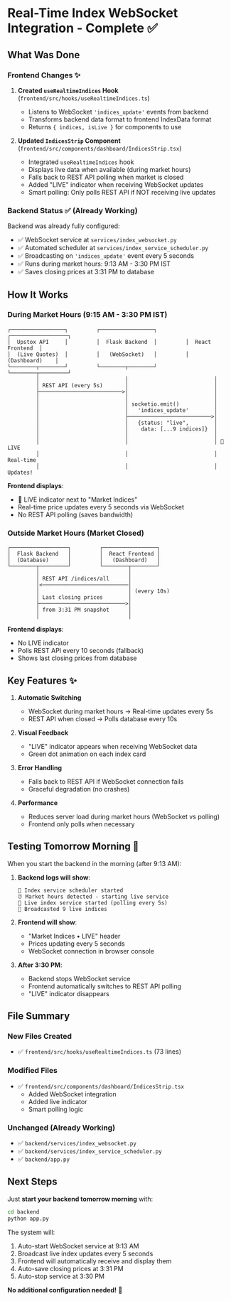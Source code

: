 # Real-Time Index WebSocket Integration - Complete ✅

## What Was Done

### Frontend Changes ✨

1. **Created `useRealtimeIndices` Hook** (`frontend/src/hooks/useRealtimeIndices.ts`)

   - Listens to WebSocket `'indices_update'` events from backend
   - Transforms backend data format to frontend IndexData format
   - Returns `{ indices, isLive }` for components to use

2. **Updated `IndicesStrip` Component** (`frontend/src/components/dashboard/IndicesStrip.tsx`)
   - Integrated `useRealtimeIndices` hook
   - Displays live data when available (during market hours)
   - Falls back to REST API polling when market is closed
   - Added "LIVE" indicator when receiving WebSocket updates
   - Smart polling: Only polls REST API if NOT receiving live updates

### Backend Status ✅ (Already Working)

Backend was already fully configured:

- ✅ WebSocket service at `services/index_websocket.py`
- ✅ Automated scheduler at `services/index_service_scheduler.py`
- ✅ Broadcasting on `'indices_update'` event every 5 seconds
- ✅ Runs during market hours: 9:13 AM - 3:30 PM IST
- ✅ Saves closing prices at 3:31 PM to database

## How It Works

### During Market Hours (9:15 AM - 3:30 PM IST)

```
┌─────────────────┐         ┌─────────────────┐         ┌──────────────────┐
│  Upstox API     │         │  Flask Backend  │         │  React Frontend  │
│  (Live Quotes)  │         │   (WebSocket)   │         │   (Dashboard)    │
└────────┬────────┘         └────────┬────────┘         └────────┬─────────┘
         │                           │                           │
         │ REST API (every 5s)       │                           │
         ├──────────────────────────>│                           │
         │                           │                           │
         │                           │ socketio.emit()           │
         │                           │   'indices_update'        │
         │                           ├──────────────────────────>│
         │                           │   {status: "live",        │
         │                           │    data: [...9 indices]}  │
         │                           │                           │
         │                           │                           │ 🔴 LIVE
         │                           │                           │ Real-time
         │                           │                           │ Updates!
```

**Frontend displays**:

- 🔴 LIVE indicator next to "Market Indices"
- Real-time price updates every 5 seconds via WebSocket
- No REST API polling (saves bandwidth)

### Outside Market Hours (Market Closed)

```
┌──────────────────┐         ┌─────────────────┐
│  Flask Backend   │         │  React Frontend │
│  (Database)      │         │   (Dashboard)   │
└────────┬─────────┘         └────────┬────────┘
         │                            │
         │ REST API /indices/all      │
         │<───────────────────────────│
         │                            │ (every 10s)
         │ Last closing prices        │
         ├───────────────────────────>│
         │ from 3:31 PM snapshot      │
         │                            │
```

**Frontend displays**:

- No LIVE indicator
- Polls REST API every 10 seconds (fallback)
- Shows last closing prices from database

## Key Features ✨

1. **Automatic Switching**

   - WebSocket during market hours → Real-time updates every 5s
   - REST API when closed → Polls database every 10s

2. **Visual Feedback**

   - "LIVE" indicator appears when receiving WebSocket data
   - Green dot animation on each index card

3. **Error Handling**

   - Falls back to REST API if WebSocket connection fails
   - Graceful degradation (no crashes)

4. **Performance**
   - Reduces server load during market hours (WebSocket vs polling)
   - Frontend only polls when necessary

## Testing Tomorrow Morning 🌅

When you start the backend in the morning (after 9:13 AM):

1. **Backend logs will show**:

   ```
   📅 Index service scheduler started
   ⏰ Market hours detected - starting live service
   🚀 Live index service started (polling every 5s)
   📡 Broadcasted 9 live indices
   ```

2. **Frontend will show**:

   - "Market Indices • LIVE" header
   - Prices updating every 5 seconds
   - WebSocket connection in browser console

3. **After 3:30 PM**:
   - Backend stops WebSocket service
   - Frontend automatically switches to REST API polling
   - "LIVE" indicator disappears

## File Summary

### New Files Created

- ✅ `frontend/src/hooks/useRealtimeIndices.ts` (73 lines)

### Modified Files

- ✅ `frontend/src/components/dashboard/IndicesStrip.tsx`
  - Added WebSocket integration
  - Added live indicator
  - Smart polling logic

### Unchanged (Already Working)

- ✅ `backend/services/index_websocket.py`
- ✅ `backend/services/index_service_scheduler.py`
- ✅ `backend/app.py`

## Next Steps

Just **start your backend tomorrow morning** with:

```bash
cd backend
python app.py
```

The system will:

1. Auto-start WebSocket service at 9:13 AM
2. Broadcast live index updates every 5 seconds
3. Frontend will automatically receive and display them
4. Auto-save closing prices at 3:31 PM
5. Auto-stop service at 3:30 PM

**No additional configuration needed!** 🎉
